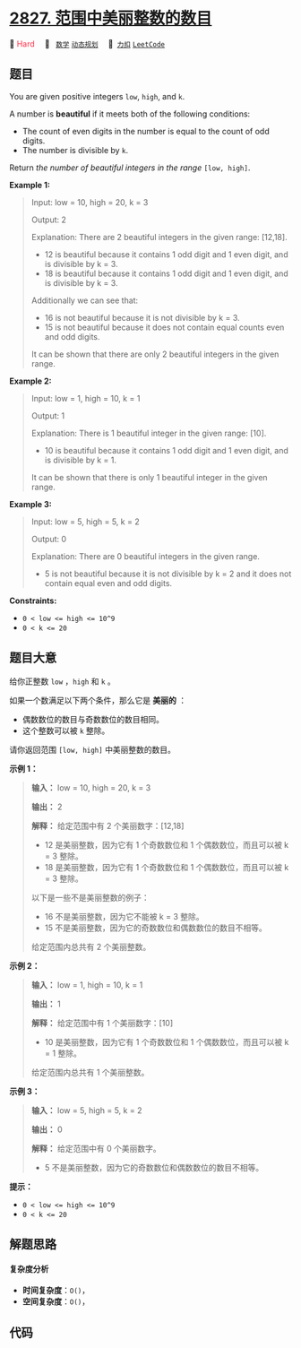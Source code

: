 # [2827. 范围中美丽整数的数目](https://2xiao.github.io/leetcode-js/problem/2827.html)

🔴 <font color=#ff334b>Hard</font>&emsp; 🔖&ensp; [`数学`](/tag/math.md) [`动态规划`](/tag/dynamic-programming.md)&emsp; 🔗&ensp;[`力扣`](https://leetcode.cn/problems/number-of-beautiful-integers-in-the-range) [`LeetCode`](https://leetcode.com/problems/number-of-beautiful-integers-in-the-range)

## 题目

You are given positive integers `low`, `high`, and `k`.

A number is **beautiful** if it meets both of the following conditions:

  * The count of even digits in the number is equal to the count of odd digits.
  * The number is divisible by `k`.

Return _the number of beautiful integers in the range_ `[low, high]`.



**Example 1:**

> Input: low = 10, high = 20, k = 3
> 
> Output: 2
> 
> Explanation: There are 2 beautiful integers in the given range: [12,18]. 
> - 12 is beautiful because it contains 1 odd digit and 1 even digit, and is divisible by k = 3.
> - 18 is beautiful because it contains 1 odd digit and 1 even digit, and is divisible by k = 3.
> 
> Additionally we can see that:
> - 16 is not beautiful because it is not divisible by k = 3.
> - 15 is not beautiful because it does not contain equal counts even and odd digits.
> 
> It can be shown that there are only 2 beautiful integers in the given range.

**Example 2:**

> Input: low = 1, high = 10, k = 1
> 
> Output: 1
> 
> Explanation: There is 1 beautiful integer in the given range: [10].
> - 10 is beautiful because it contains 1 odd digit and 1 even digit, and is divisible by k = 1.
> 
> It can be shown that there is only 1 beautiful integer in the given range.

**Example 3:**

> Input: low = 5, high = 5, k = 2
> 
> Output: 0
> 
> Explanation: There are 0 beautiful integers in the given range.
> - 5 is not beautiful because it is not divisible by k = 2 and it does not contain equal even and odd digits.

**Constraints:**

  * `0 < low <= high <= 10^9`
  * `0 < k <= 20`


## 题目大意

给你正整数 `low` ，`high` 和 `k` 。

如果一个数满足以下两个条件，那么它是 **美丽的**  ：

  * 偶数数位的数目与奇数数位的数目相同。
  * 这个整数可以被 `k` 整除。

请你返回范围 `[low, high]` 中美丽整数的数目。



**示例 1：**

> 
> 
> 
> 
> 
> **输入：** low = 10, high = 20, k = 3
> 
> **输出：** 2
> 
> **解释：** 给定范围中有 2 个美丽数字：[12,18]
> - 12 是美丽整数，因为它有 1 个奇数数位和 1 个偶数数位，而且可以被 k = 3 整除。
> - 18 是美丽整数，因为它有 1 个奇数数位和 1 个偶数数位，而且可以被 k = 3 整除。
> 
> 以下是一些不是美丽整数的例子：
> - 16 不是美丽整数，因为它不能被 k = 3 整除。
> - 15 不是美丽整数，因为它的奇数数位和偶数数位的数目不相等。
> 
> 给定范围内总共有 2 个美丽整数。
> 
> 

**示例 2：**

> 
> 
> 
> 
> 
> **输入：** low = 1, high = 10, k = 1
> 
> **输出：** 1
> 
> **解释：** 给定范围中有 1 个美丽数字：[10]
> - 10 是美丽整数，因为它有 1 个奇数数位和 1 个偶数数位，而且可以被 k = 1 整除。
> 
> 给定范围内总共有 1 个美丽整数。
> 
> 

**示例 3：**

> 
> 
> 
> 
> 
> **输入：** low = 5, high = 5, k = 2
> 
> **输出：** 0
> 
> **解释：** 给定范围中有 0 个美丽数字。
> - 5 不是美丽整数，因为它的奇数数位和偶数数位的数目不相等。
> 
> 



**提示：**

  * `0 < low <= high <= 10^9`
  * `0 < k <= 20`


## 解题思路

#### 复杂度分析

- **时间复杂度**：`O()`，
- **空间复杂度**：`O()`，

## 代码

```javascript

```